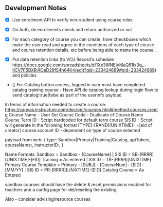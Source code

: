 ## Development Notes

- [x] Use enrollment API to verify non-student using course roles

- [x] On Auth, do enrollments check and return authorized or not

- [x] For each category of course you can create, have checkboxes which make the user read and agree to the conditions of each type of course and course retention details, etc before being able to name the course. 

- [x] Put data retention links (to VCU Record's schedule https://docs.google.com/spreadsheets/d/1Xx3WNEIyMaQ61lx3q_-KEV7F5BXRiXOeD29fS4h64K4/edit?gid=233424689#gid=233424689) and policies 

- [] For Catalog button access, logged in user must have completed catalog training course - Have API do catalog lookup during login flow to send catalog:true|false as part of the userinfo payload

In terms of information needed to create a course: https://canvas.instructure.com/doc/api/courses.html#method.courses.create
Course Name - User Set
Course Code - Duplicate of Course Name
Course Term ID - Script hardcoded for default term
course SIS ID - Script will generate in the following format [TYPE]-[RAND]{UNIXTIME]- =[eid of creator]
course account ID - dependent on type of course selected

payload from web: 
{
    type: Sandbox|Primary|Training|Catalog,
    apiToken:,
    courseName:,
    instructorID:,
}

Name Formats: 
Sandbox = Sandbox - [CourseName] | SIS ID = SB-[RRRR][UNIXTIME]-[EID]
Training = As entered | SIS ID = TR-[RRRR][UNIXTIME]
Primary Course Template = Primary - [SUBJ] - [CourseNum] - [EID] - [MM/YY] | SIS ID = PR-[RRRR][UNIXTIME]-[EID]
Catalog Course = As Entered

sandbox courses should have the delete & reset permissions enabled for teachers and a config page for del/reseting the existing. 

Also - consider advising/resource courses